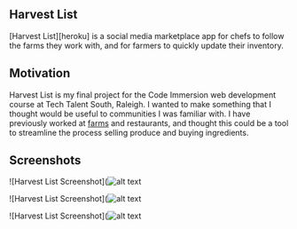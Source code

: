 ## Harvest List
[Harvest List][heroku] is a social media marketplace app for chefs to follow the farms they work with, and for farmers to quickly update their inventory.

## Motivation
Harvest List is my final project for the Code Immersion web development course at Tech Talent South, Raleigh. I wanted to make something that I thought would be useful to communities I was familiar with. I have previously worked at [farms](http://www.fourleaffarm.org/) and restaurants, and thought this could be a tool to streamline the process selling produce and buying ingredients.
 
## Screenshots
![Harvest List Screenshot](![alt text](http://www.jeremypurser.com/assets/images/hl_ss_1.png "Logo Title Text 1")

![Harvest List Screenshot](![alt text](http://www.jeremypurser.com/assets/images/hl_ss_2.png "Logo Title Text 1")

![Harvest List Screenshot](![alt text](http://www.jeremypurser.com/assets/images/hl_ss_3.png "Logo Title Text 1")
